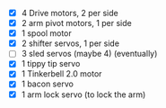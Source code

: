  - [x] 4 Drive motors, 2 per side
 - [x] 2 arm pivot motors, 1 per side
 - [x] 1 spool motor
 - [x] 2 shifter servos, 1 per side
 - [ ] 3 sled servos (maybe 4) (eventually)
 - [x] 1 tippy tip servo
 - [x] 1 Tinkerbell 2.0 motor
 - [x] 1 bacon servo
 - [x] 1 arm lock servo (to lock the arm)